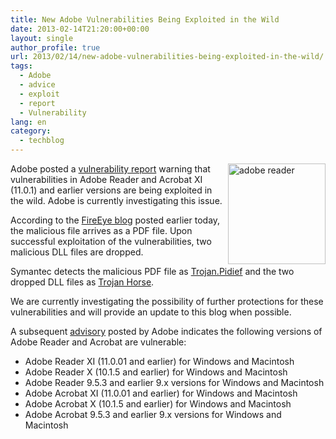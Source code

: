 ```yaml
---
title: New Adobe Vulnerabilities Being Exploited in the Wild
date: 2013-02-14T21:20:00+00:00
layout: single
author_profile: true
url: 2013/02/14/new-adobe-vulnerabilities-being-exploited-in-the-wild/
tags:
  - Adobe
  - advice
  - exploit
  - report
  - Vulnerability
lang: en
category: 
  - techblog
---
```

<a href="http://lh5.ggpht.com/-otQzf_U6G6Q/UR1OFgU5RTI/AAAAAAAAHwg/7N4Pyc1bSnA/s1600-h/adobe%252520reader%25255B6%25255D.jpg" target="_blank"><img title="adobe reader" border="0" alt="adobe reader" align="right" src="http://lh6.ggpht.com/-TS-def5Mp4I/UR1OHo6ClgI/AAAAAAAAHwo/L5mfaL8I6UU/adobe%252520reader_thumb%25255B4%25255D.jpg?imgmax=800" width="156" height="161" /></a>Adobe posted a [vulnerability report](http://blogs.adobe.com/psirt/2013/02/adobe-reader-and-acrobat-vulnerability-report.html) warning that vulnerabilities in Adobe Reader and Acrobat XI (11.0.1) and earlier versions are being exploited in the wild. Adobe is currently investigating this issue. 

According to the [FireEye blog](http://blog.fireeye.com/research/2013/02/in-turn-its-pdf-time.html) posted earlier today, the malicious file arrives as a PDF file. Upon successful exploitation of the vulnerabilities, two malicious DLL files are dropped. 

Symantec detects the malicious PDF file as [Trojan.Pidief](http://www.symantec.com/security_response/writeup.jsp?docid=2009-121708-1022-99) and the two dropped DLL files as [Trojan Horse](http://www.symantec.com/security_response/writeup.jsp?docid=2004-021914-2822-99). 

We are currently investigating the possibility of further protections for these vulnerabilities and will provide an update to this blog when possible. 

A subsequent [advisory](http://www.adobe.com/support/security/advisories/apsa13-02.html) posted by Adobe indicates the following versions of Adobe Reader and Acrobat are vulnerable: 

  * Adobe Reader XI (11.0.01 and earlier) for Windows and Macintosh 
  * Adobe Reader X (10.1.5 and earlier) for Windows and Macintosh 
  * Adobe Reader 9.5.3 and earlier 9.x versions for Windows and Macintosh 
  * Adobe Acrobat XI (11.0.01 and earlier) for Windows and Macintosh 
  * Adobe Acrobat X (10.1.5 and earlier) for Windows and Macintosh 
  * Adobe Acrobat 9.5.3 and earlier 9.x versions for Windows and Macintosh